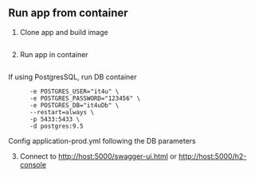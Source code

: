 ## Run app from container

1. Clone app and build image

```docker build -t it4u-server .
```

2. Run app in container

```docker run -p 5000:5000 -d it4u-server
```

If using PostgresSQL, run DB container

```docker run --name it4u-db -t \
      -e POSTGRES_USER="it4u" \
      -e POSTGRES_PASSWORD="123456" \
      -e POSTGRES_DB="it4uDb" \
      --restart=always \
	  -p 5433:5433 \
	  -d postgres:9.5
```

Config application-prod.yml following the DB parameters

3. Connect to <http://host:5000/swagger-ui.html> or <http://host:5000/h2-console>
